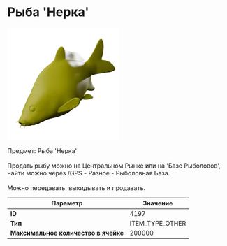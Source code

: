 # Рыба 'Нерка'

![Item Image](../img/4197.webp?raw=true)

Предмет: Рыба 'Нерка'<br><br>Продать рыбу можно на Центральном Рынке или на 'Базе Рыболовов', <br>найти можно через /GPS - Разное - Рыболовная База.<br><br>Можно передавать, выкидывать и продавать.


| Параметр | Значение |
|----------|----------|
| **ID** | 4197 |
| **Тип** | ITEM_TYPE_OTHER |
| **Максимальное количество в ячейке** | 200000 |

